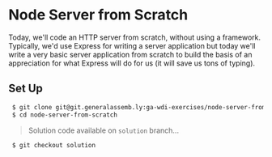 # Node Server from Scratch

Today, we'll code an HTTP server from scratch, without using a framework. Typically, we'd use Express for writing a server application but today we'll write a very basic server application from scratch to build the basis of an appreciation for what Express will do for us (it will save us tons of typing).

## Set Up

```sh
 $ git clone git@git.generalassemb.ly:ga-wdi-exercises/node-server-from-scratch.git
 $ cd node-server-from-scratch
```

> Solution code available on `solution` branch...
```sh
 $ git checkout solution
```
